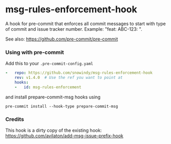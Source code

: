 msg-rules-enforcement-hook
=========================

A hook for pre-commit that enforces all commit messages to start with type of commit and issue tracker number. Example: "feat: ABC-123: <your message>". 

See also: https://github.com/pre-commit/pre-commit


### Using with pre-commit

Add this to your `.pre-commit-config.yaml`

```yaml
-   repo: https://github.com/snowindy/msg-rules-enforcement-hook
    rev: v1.4.0  # Use the ref you want to point at
    hooks:
    -   id: msg-rules-enforcement
```

and install prepare-commit-msg hooks using
```
pre-commit install --hook-type prepare-commit-msg
```


### Credits

This hook is a dirty copy of the existing hook: https://github.com/avilaton/add-msg-issue-prefix-hook
